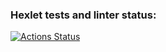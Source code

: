 ### Hexlet tests and linter status:
[![Actions Status](https://github.com/kskliarenko/js-algorithms-project-lvl1/workflows/hexlet-check/badge.svg)](https://github.com/kskliarenko/js-algorithms-project-lvl1/actions)